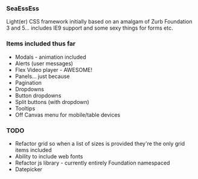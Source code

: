 ### SeaEssEss

Light(er) CSS framework initially based on an amalgam of Zurb Foundation 3 and 5... includes IE9 support and some
sexy things for forms etc.

### Items included thus far
- Modals - animation included
- Alerts (user messages)
- Flex Video player - AWESOME!
- Panels... just because
- Pagination
- Dropdowns
- Button dropdowns
- Split buttons (with dropdown)
- Tooltips
- Off Canvas menu for mobile/table devices

### TODO
- Refactor grid so when a list of sizes is provided they're the only grid items included
- Ability to include web fonts
- Refactor js library - currently entirely Foundation namespaced
- Datepicker